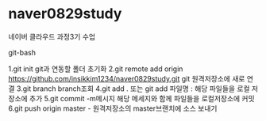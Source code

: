 # naver0829study
네이버 클라우드 과정3기 수업


git-bash

1.git init     git과 연동할 폴더 초기화
2.git remote add origin https://github.com/insikkim1234/naver0829study.git      git 원격저장소에 새로 연결
3.git branch    branch조회
4.git add . 또는 git add 파일명 : 해당 파일들을 로컬 저장소에 추가
5.git commit -m메시지 해당 메세지와 함께 파일들을 로컬저장소에 커밋
6.git push origin master - 원격저장소의 master브랜치에 소스 보내기
